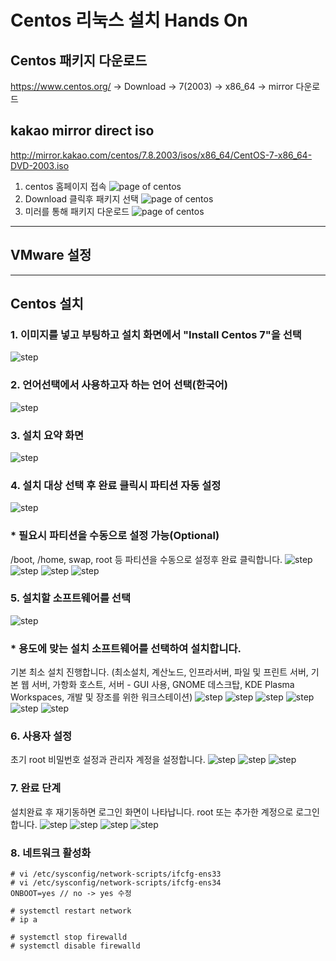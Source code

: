# Centos 리눅스 설치 Hands On 

## Centos 패키지 다운로드 

https://www.centos.org/ -> Download -> 7(2003) -> x86_64 -> mirror 다운로드 

## kakao mirror direct iso
http://mirror.kakao.com/centos/7.8.2003/isos/x86_64/CentOS-7-x86_64-DVD-2003.iso

1. centos 홈페이지 접속
![page of centos](./img/centos.png)
2. Download 클릭후 패키지 선택
![page of centos](./img/download.png)
3. 미러를 통해 패키지 다운로드
![page of centos](./img/mirror.png)

---
## VMware 설정



---
## Centos 설치

### 1. 이미지를 넣고 부팅하고 설치 화면에서 "Install Centos 7"을 선택
![step](./img/1.png)

### 2. 언어선택에서 사용하고자 하는 언어 선택(한국어)
![step](./img/2.png)

### 3. 설치 요약 화면
![step](./img/3.png)

### 4. 설치 대상 선택 후 완료 클릭시 파티션 자동 설정
![step](./img/4.png)

### * 필요시 파티션을 수동으로 설정 가능(Optional)
/boot, /home, swap, root 등 파티션을 수동으로 설정후 완료 클릭합니다.
![step](./img/4-1.png) 
![step](./img/4-2.png)
![step](./img/4-3.png)
![step](./img/4-4.png)

### 5. 설치할 소프트웨어를 선택
![step](./img/5.png)

### * 용도에 맞는 설치 소프트웨어를 선택하여 설치합니다.
기본 최소 설치 진행합니다. (최소설치, 계산노드, 인프라서버, 파일 및 프린트 서버, 기본 웹 서버, 가항화 호스트, 서버 - GUI 사용, GNOME 데스크탑, KDE Plasma Workspaces, 개발 및 장조를 위한 워크스테이션)
![step](./img/5-1.png)
![step](./img/5-2.png)
![step](./img/5-3.png)
![step](./img/5-4.png)
![step](./img/5-5.png)
![step](./img/5-6.png)


### 6. 사용자 설정
초기 root 비밀번호 설정과 관리자 계정을 설정합니다.
![step](./img/6.png)
![step](./img/6-1.png) 
![step](./img/6-2.png)

### 7. 완료 단계
설치완료 후 재기동하면 로그인 화면이 나타납니다. root 또는 추가한 계정으로 로그인합니다.
![step](./img/7.png)
![step](./img/7-1.png) 
![step](./img/7-2.png)
![step](./img/7-3.png)

### 8. 네트워크 활성화

```
# vi /etc/sysconfig/network-scripts/ifcfg-ens33
# vi /etc/sysconfig/network-scripts/ifcfg-ens34
ONBOOT=yes // no -> yes 수정

# systemctl restart network
# ip a

# systemctl stop firewalld
# systemctl disable firewalld
```




